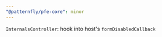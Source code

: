 ```yaml
---
"@patternfly/pfe-core": minor
---
```


`InternalsController`: hook into host's `formDisabledCallback`
